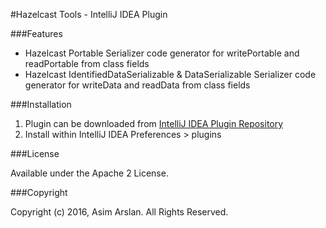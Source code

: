 #Hazelcast Tools - IntelliJ IDEA Plugin

###Features
* Hazelcast Portable Serializer code generator for writePortable and readPortable from class fields
* Hazelcast IdentifiedDataSerializable & DataSerializable Serializer code generator for writeData and readData from class fields

###Installation

1. Plugin can be downloaded from [IntelliJ IDEA Plugin Repository](https://plugins.jetbrains.com/plugin/8272)
2. Install within IntelliJ IDEA Preferences > plugins

###License

Available under the Apache 2 License.

###Copyright

Copyright (c) 2016, Asim Arslan. All Rights Reserved.

